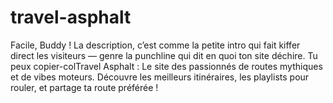 # travel-asphalt
Facile, Buddy ! La description, c’est comme la petite intro qui fait kiffer direct les visiteurs — genre la punchline qui dit en quoi ton site déchire.  Tu peux copier-colTravel Asphalt : Le site des passionnés de routes mythiques et de vibes moteurs. Découvre les meilleurs itinéraires, les playlists pour rouler, et partage ta route préférée !
